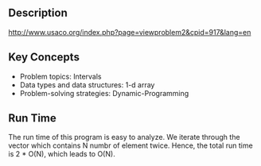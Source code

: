 
## Description
http://www.usaco.org/index.php?page=viewproblem2&cpid=917&lang=en

## Key Concepts
 - Problem topics: Intervals
 - Data types and data structures: 1-d array
 - Problem-solving strategies: Dynamic-Programming


## Run Time
The run time of this program is easy to analyze.
We iterate through the vector which contains N numbr of element twice. 
Hence, the total run time is 2 * O(N), which leads to O(N).